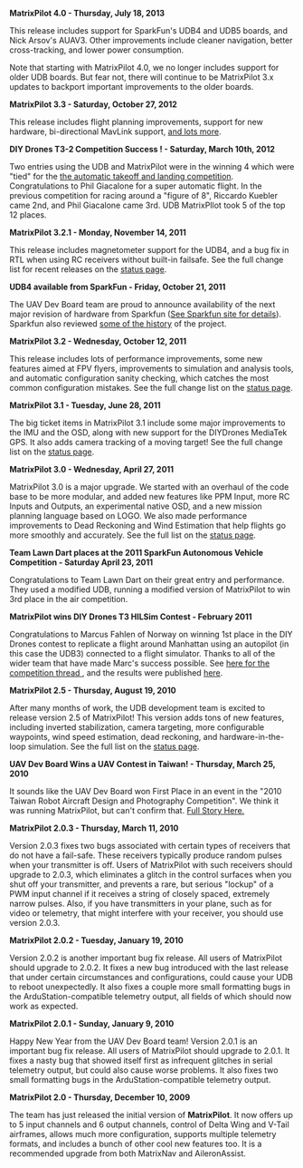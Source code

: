 **MatrixPilot 4.0 - Thursday, July 18, 2013**

This release includes support for SparkFun's UDB4 and UDB5 boards, and Nick Arsov's AUAV3.  Other improvements include cleaner navigation, better cross-tracking, and lower power consumption.

Note that starting with MatrixPilot 4.0, we no longer includes support for older UDB boards.  But fear not, there will continue to be MatrixPilot 3.x updates to backport important improvements to the older boards.

**MatrixPilot 3.3 - Saturday, October 27, 2012**

This release includes flight planning improvements, support for new hardware, bi-directional MavLink support, [and lots more](ProjectStatus.md).

**DIY Drones T3-2 Competition Success ! - Saturday, March 10th, 2012**

Two entries using the UDB and MatrixPilot were in the winning 4 which were "tied" for the [the automatic takeoff and landing competition](http://diydrones.com/profiles/blogs/announcing-t3-2-round-two-the-autotakeoff-and-landing-round?id=705844%3ABlogPost%3A752867&page=2#comments). Congratulations to Phil Giacalone for a super automatic flight. In the previous competition for racing around a "figure of 8", Riccardo Kuebler came 2nd, and Phil Giacalone came 3rd. UDB MatrixPIlot took 5 of the top 12 places.

**MatrixPilot 3.2.1 - Monday, November 14, 2011**

This release includes magnetometer support for the UDB4, and a bug fix in RTL when using RC receivers without built-in failsafe.  See the full change list for recent releases on the [status page](ProjectStatus.md).

**UDB4 available from SparkFun - Friday, October 21, 2011**

The UAV Dev Board team are proud to announce availability of the next major revision of hardware from Sparkfun ([See Sparkfun site for details](http://www.sparkfun.com/products/10582)). Sparkfun also reviewed [some of the history](http://www.sparkfun.com/news/698) of the project.

**MatrixPilot 3.2 - Wednesday, October 12, 2011**

This release includes lots of performance improvements, some new features aimed at FPV flyers, improvements to simulation and analysis tools, and automatic configuration sanity checking, which catches the most common configuration mistakes.  See the full change list on the [status page](ProjectStatus.md).


**MatrixPilot 3.1 - Tuesday, June 28, 2011**

The big ticket items in MatrixPilot 3.1 include some major improvements to the IMU and the OSD, along with new support for the DIYDrones MediaTek GPS.  It also adds camera tracking of a moving target!  See the full change list on the [status page](ProjectStatus.md).


**MatrixPilot 3.0 - Wednesday, April 27, 2011**

MatrixPilot 3.0 is a major upgrade.  We started with an overhaul of the code base to be more modular, and added new features like PPM Input, more RC Inputs and Outputs, an experimental native OSD, and a new mission planning language based on LOGO.  We also made performance improvements to Dead Reckoning and Wind Estimation that help flights go more smoothly and accurately.  See the full list on the [status page](ProjectStatus.md).


**Team Lawn Dart places at the 2011 SparkFun Autonomous Vehicle Competition - Saturday April 23, 2011**

Congratulations to Team Lawn Dart on their great entry and performance.  They used a modified UDB, running a modified version of MatrixPilot to win 3rd place in the air competition.


**MatrixPilot wins DIY Drones T3 HILSim Contest - February 2011**

Congratulations to Marcus Fahlen of Norway on winning 1st place in the DIY Drones contest to replicate a flight around Manhattan using an autopilot (in this case the UDB3) connected to a flight simulator. Thanks to all of the wider team that have made Marc's success possible. See [here for the competition thread ](http://diydrones.com/profiles/blogs/t3-contest-season-2-round-1?id=705844%3ABlogPost%3A238107&page=5#comments), and the results were published [here](http://diydrones.com/profiles/blogs/winners-of-t3-contest).


**MatrixPilot 2.5 - Thursday, August 19, 2010**

After many months of work, the UDB development team is excited to release version 2.5 of MatrixPilot!  This version adds tons of new features, including inverted stabilization, camera targeting, more configurable waypoints, wind speed estimation, dead reckoning, and hardware-in-the-loop simulation.  See the full list on the [status page](ProjectStatus.md).


**UAV Dev Board Wins a UAV Contest in Taiwan! - Thursday, March 25, 2010**

It sounds like the UAV Dev Board won First Place in an event in the "2010 Taiwan Robot Aircraft Design and Photography Competition".  We think it was running MatrixPilot, but can't confirm that.  [Full Story Here.](http://www.diydrones.com/profiles/blogs/easystar-and-uav-devboard-got)


**MatrixPilot 2.0.3 - Thursday, March 11, 2010**

Version 2.0.3 fixes two bugs associated with certain types of receivers that do not have a fail-safe. These receivers typically produce random pulses when your transmitter is off.  Users of MatrixPilot with such receivers should upgrade to 2.0.3, which eliminates a glitch in the control surfaces when you shut off your transmitter, and prevents a rare, but serious "lockup" of a PWM input channel if it receives a string of closely spaced, extremely narrow pulses. Also, if you have transmitters in your plane, such as for video or telemetry, that might interfere with your receiver, you should use version 2.0.3.


**MatrixPilot 2.0.2 - Tuesday, January 19, 2010**

Version 2.0.2 is another important bug fix release.  All users of MatrixPilot should upgrade to 2.0.2.  It fixes a new bug introduced with the last release that under certain circumstances and configurations, could cause your UDB to reboot unexpectedly.  It also fixes a couple more small formatting bugs in the ArduStation-compatible telemetry output, all fields of which should now work as expected.


**MatrixPilot 2.0.1 - Sunday, January 9, 2010**

Happy New Year from the UAV Dev Board team!  Version 2.0.1 is an important bug fix release.  All users of MatrixPilot should upgrade to 2.0.1.  It fixes a nasty bug that showed itself first as infrequent glitches in serial telemetry output, but could also cause worse problems.  It also fixes two small formatting bugs in the ArduStation-compatible telemetry output.


**MatrixPilot 2.0 - Thursday, December 10, 2009**

The team has just released the initial version of **MatrixPilot**.  It now offers up to 5 input channels and 6 output channels, control of Delta Wing and V-Tail airframes, allows much more configuration, supports multiple telemetry formats, and includes a bunch of other cool new features too.  It is a recommended upgrade from both MatrixNav and AileronAssist.